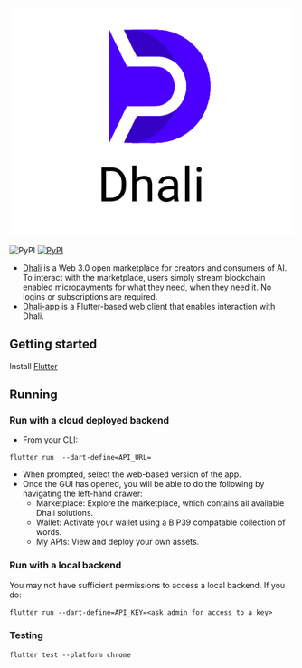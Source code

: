 <p align="center">
  <img src="./assets/images/dhali-logo.png" />
</p>

![PyPI](https://github.com/Dhali-org/Dhali-app/actions/workflows/test.yaml/badge.svg)
[![PyPI](https://github.com/Dhali-org/Dhali-app/actions/workflows/firebase-hosting-merge.yml/badge.svg)](https://app.dhali.io)

* [Dhali](https://dhali.io) is a Web 3.0 open marketplace for creators and consumers of AI. To interact with the marketplace, users simply stream blockchain enabled micropayments for what they need, when they need it. No logins or subscriptions are required.
* [Dhali-app](https://github.com/Dhali-org/Dhali-app) is a Flutter-based web client that enables interaction with Dhali.

## Getting started

Install [Flutter](https://docs.flutter.dev/get-started/install)

## Running

### Run with a cloud deployed backend

* From your CLI:
```
flutter run  --dart-define=API_URL=
```
* When prompted, select the web-based version of the app.
* Once the GUI has opened, you will be able to do the following by navigating the left-hand drawer:
    * Marketplace: Explore the marketplace, which contains all available Dhali solutions.
    * Wallet: Activate your wallet using a BIP39 compatable collection of words.
    * My APIs: View and deploy your own assets.


### Run with a local backend

You may not have sufficient permissions to access a local backend. If you do:
```
flutter run --dart-define=API_KEY=<ask admin for access to a key>
```

### Testing

```
flutter test --platform chrome
```
